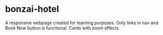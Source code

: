 # bonzai-hotel

A responsive webpage created for learning purposes.
Only links in nav and Book Now button is functional.
Cards with zoom effects.
